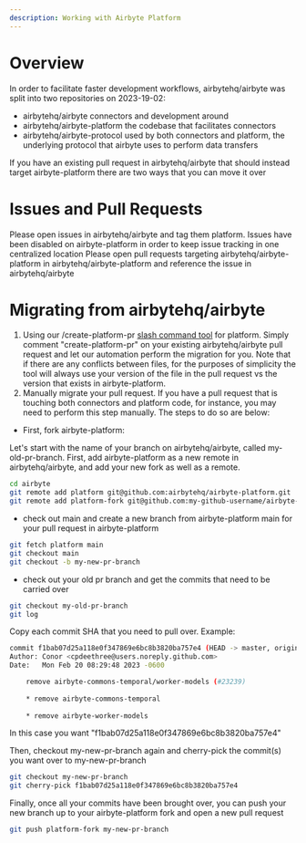 ```yaml
---
description: Working with Airbyte Platform
---
```


# Overview

In order to facilitate faster development workflows, airbytehq/airbyte was split into two repositories on 2023-19-02:

- airbytehq/airbyte connectors and development around
- airbytehq/airbyte-platform the codebase that facilitates connectors
- airbytehq/airbyte-protocol used by both connectors and platform, the underlying protocol that airbyte uses to perform data transfers

If you have an existing pull request in airbytehq/airbyte that should instead target airbyte-platform there are two ways that you can move it over

# Issues and Pull Requests

Please open issues in airbytehq/airbyte and tag them platform. Issues have been disabled on airbyte-platform in order to keep issue tracking in one centralized location
Please open pull requests targeting airbytehq/airbyte-platform in airbytehq/airbyte-platform and reference the issue in airbytehq/airbyte

# Migrating from airbytehq/airbyte

1. Using our /create-platform-pr [slash command tool](https://github.com/airbytehq/airbyte/blob/master/.github/workflows/create-oss-pr-snapshot.yml) for platform. Simply comment "create-platform-pr" on your existing airbytehq/airbyte pull request and let our automation perform the migration for you. Note that if there are any conflicts between files, for the purposes of simplicity the tool will always use your version of the file in the pull request vs the version that exists in airbyte-platform.
2. Manually migrate your pull request. If you have a pull request that is touching both connectors and platform code, for instance, you may need to perform this step manually. The steps to do so are below:

- First, fork airbyte-platform:


Let's start with the name of your branch on airbytehq/airbyte, called my-old-pr-branch. First, add airbyte-platform as a new remote in airbytehq/airbyte, and add your new fork as well as a remote.

```bash
cd airbyte
git remote add platform git@github.com:airbytehq/airbyte-platform.git
git remote add platform-fork git@github.com:my-github-username/airbyte-platform.git
```

- check out main and create a new branch from airbyte-platform main for your pull request in airbyte-platform

```bash
git fetch platform main 
git checkout main 
git checkout -b my-new-pr-branch
```

- check out your old pr branch and get the commits that need to be carried over
```bash
git checkout my-old-pr-branch 
git log
```
Copy each commit SHA that you need to pull over. Example:

```bash
commit f1bab07d25a118e0f347869e6bc8b3820ba757e4 (HEAD -> master, origin/master, origin/HEAD)
Author: Conor <cpdeethree@users.noreply.github.com>
Date:   Mon Feb 20 08:29:48 2023 -0600

    remove airbyte-commons-temporal/worker-models (#23239)
    
    * remove airbyte-commons-temporal
    
    * remove airbyte-worker-models

```

In this case you want "f1bab07d25a118e0f347869e6bc8b3820ba757e4"

Then, checkout my-new-pr-branch again and cherry-pick the commit(s) you want over to my-new-pr-branch

```bash
git checkout my-new-pr-branch 
git cherry-pick f1bab07d25a118e0f347869e6bc8b3820ba757e4
```

Finally, once all your commits have been brought over, you can push your new branch up to your airbyte-platform fork and open a new pull request 

```bash
git push platform-fork my-new-pr-branch
```
